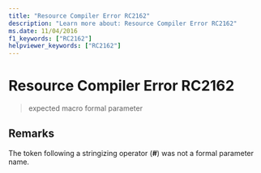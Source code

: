 ```yaml
---
title: "Resource Compiler Error RC2162"
description: "Learn more about: Resource Compiler Error RC2162"
ms.date: 11/04/2016
f1_keywords: ["RC2162"]
helpviewer_keywords: ["RC2162"]
---
```

# Resource Compiler Error RC2162

> expected macro formal parameter

## Remarks

The token following a stringizing operator (**#**) was not a formal parameter name.

